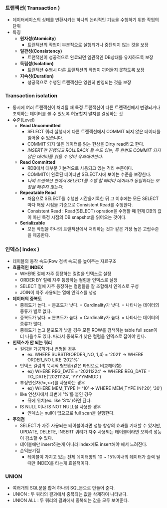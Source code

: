 ### 트랜잭션( Transaction )
- 데이터베이스의 상태를 변환시키는 하나의 논리적인 기능을 수행하기 위한 작업의 단위
- 특징
  - **원자성(Atomicity)** 
    - 트랜잭션의 작업이 부분적으로 실행되거나 중단되지 않는 것을 보장
  - **일관성(Consistency)**
    - 트랜잭션이 성공적으로 완료되면 일관적인 DB상태를 유지하도록 보장
  - **독립성(Isolation)**
    - 트랜잭션 수행시 다른 트랜잭션의 작업이 끼어들지 못하도록 보장
  - **지속성(Duration)**
    - 성공적으로 수행된 트랜잭션은 영원히 반영되는 것을 보장

### Transaction isolation
- 동시에 여러 트랜잭션이 처리될 때 특정 트랜잭션이 다른 트랜잭션에서
변경되거나 조회하는 데이터를 볼 수 있도록 허용할지 말지를 결정하는 것
- 수준(Level)
  - **Read Uncommitted**
    - SELECT 쿼리 실행시에 다른 트랜잭션에서 COMMIT 되지 않은 데이터를 읽어올 수 있습니다.
    - COMMIT 되지 않은 데이터를 읽는 현상을 Dirty read라고 한다.
    - *INSERT만 진행되고 ROLLBACK 될 수도 있는, 즉 한번도 COMMIT 되지 않은 데이터를 읽을 수 있어 유의해야한다.*
  - **Read Committed**
    - RDB에서 대부분 기본적으로 사용되고 있는 격리 수준이다.
    - COMMIT이 완료된 데이터만 SELECT시에 보이는 수준을 보장한다.
    - *나의 트랜잭션 안에서 SELECT를 수행 할 때마다 데이터가 동일하다는 보장을 해주지 않는다.*
  - **Repeatable Read**
    - 처음으로 SELECT를 수행한 시간을기록한 뒤 그 이후에는 모든 SELECT 마다 해당 시점을 기준으로 Consistent Read를 수행한다.
    - Consistent Read : Read(SELECT) opration을 수행할 때 현재 DB의 값이 아닌 특정 시점의 DB snapshot을 읽어오는 것이다.
  - **Serializable**
    - 모든 작업을 하나의 트랜잭션에서 처리하는 것과 같은 가장 높은 고립수준을 제공한다.

### 인덱스( Index )
- 테이블의 동작 속도(Row 검색 속도)를 높여주는 자료구조
- **효율적인 INDEX**
  - WHERE 절에 자주 등장하는 컬럼을 인덱스로 설정
  - ORDER BY 절에 자주 등장하는 컬럼을 인덱스로 설정
  - SELECT 절에 자주 등장하는 컬럼들을 잘 조합해서 인덱스로 구성
  - JOIN이 자주 사용되는 열에 인덱스를 생성
- **데이터의 중복도**
  - 중복도가 높다. = 분포도가 낮다. = Cardinality가 낮다. = 나타나는 데이터의 종류가 별로 없다.
  - 중복도가 낮다. = 분포도가 높다. = Cardinality가 높다. = 나타나는 데이터의 종류가 많다.
  - 중복도가 높고 분포도가 낮을 경우 모든 ROW를 검색하는 table full scan이 더 나을수도 있다.
  따라서 중복도가 낮은 컬럼을 인덱스로 잡아야 한다.
- **인덱스가 안 되는 쿼리**
  - 컬럼을 가공하거나 변형된 경우
    - ex. WHERE SUBSTR(ORDER_NO, 1,4) = ‘2021’ -> WHERE ORDER_NO LIKE ‘2021%’
  - 인덱스 컬럼의 묵시적 형변환(같은 타입으로 비교해야함)
    - ex) WHERE REG_DATE = ‘20211224’ -> WHERE REG_DATE = TO_DATE(‘20211124’, ‘YYYYMMDD’)
  - 부정연산자(!=,<>)를 사용하는 경우
    - ex) WHERE MEM_TYPE != ‘10’ -> WHERE MEM_TYPE IN(‘20’, ‘30’)
  - like 연산자에서 좌변에 '%'를 붙인 경우
    - 뒤에 위치(ex. like 'S%')하면 된다.
  - IS NULL 이나 IS NOT NULL을 사용한 경우
    - 인덱스는 null이 없으므로 full scan을 실행한다.
- **주의점**
  - SELECT가 자주 사용되는 테이블이라면 성능 향상의 효과를 기대할 수 있지만,
UPDATE, DELETE, INSERT 쿼리가 자주 사용되는 테이블이라면 오히려 성능이 감소할 수 있다.
  - 테이블에만 insert하는게 아니라 index에도 insert해야 해서 느려진다.
  - 손익분기점
    - 테이블이 가지고 있는 전체 데이터양의 10 ~ 15%이내의 데이터가 출력 될 때만 INDEX를 타는게 효율적이다.
  
### UNION
- 여러개의 SQL문을 합쳐 하나의 SQL문으로 만들어 준다.
- UNION : 두 쿼리의 결과에서 중복되는 값을 삭제하여 나타낸다.
- UNION ALL : 두 쿼리의 결과에서 중복되는 값을 모두 보여준다.